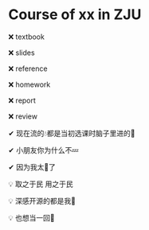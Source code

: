 # Course of xx in ZJU

❌ textbook

❌ slides

❌ reference

❌ homework

❌ report

❌ review

✔ 现在流的💧都是当初选课时脑子里进的🌊

✔ 小朋友你为什么不💤

✔ 因为我太🥦了

💡 取之于民 用之于民 

💡 深感开源的都是我👨

💡 也想当一回👨


